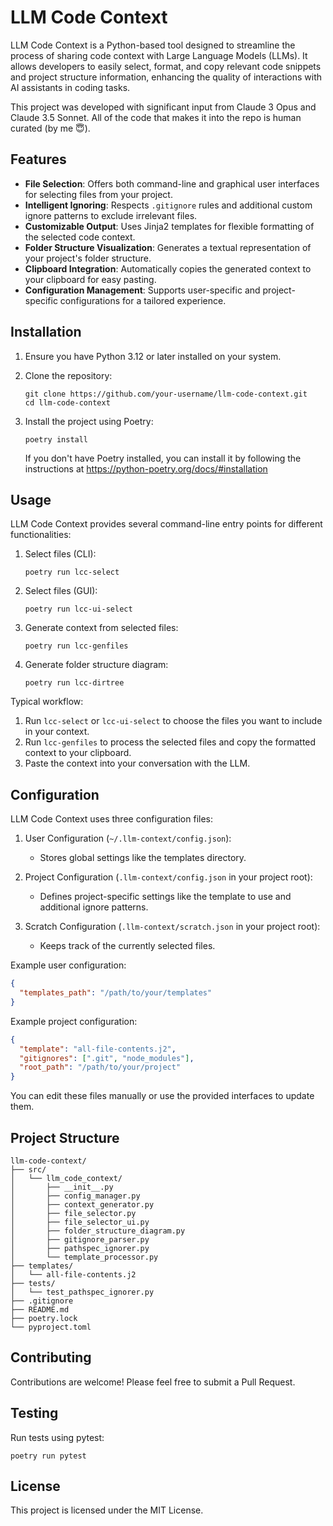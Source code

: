 # LLM Code Context

LLM Code Context is a Python-based tool designed to streamline the process of sharing code context with Large Language Models (LLMs). It allows developers to easily select, format, and copy relevant code snippets and project structure information, enhancing the quality of interactions with AI assistants in coding tasks.

This project was developed with significant input from Claude 3 Opus and Claude 3.5 Sonnet. All of the code that makes it into the repo is human curated (by me 😇).

## Features

- **File Selection**: Offers both command-line and graphical user interfaces for selecting files from your project.
- **Intelligent Ignoring**: Respects `.gitignore` rules and additional custom ignore patterns to exclude irrelevant files.
- **Customizable Output**: Uses Jinja2 templates for flexible formatting of the selected code context.
- **Folder Structure Visualization**: Generates a textual representation of your project's folder structure.
- **Clipboard Integration**: Automatically copies the generated context to your clipboard for easy pasting.
- **Configuration Management**: Supports user-specific and project-specific configurations for a tailored experience.

## Installation

1. Ensure you have Python 3.12 or later installed on your system.

2. Clone the repository:
   ```
   git clone https://github.com/your-username/llm-code-context.git
   cd llm-code-context
   ```

3. Install the project using Poetry:
   ```
   poetry install
   ```

   If you don't have Poetry installed, you can install it by following the instructions at https://python-poetry.org/docs/#installation

## Usage

LLM Code Context provides several command-line entry points for different functionalities:

1. Select files (CLI):
   ```
   poetry run lcc-select
   ```

2. Select files (GUI):
   ```
   poetry run lcc-ui-select
   ```

3. Generate context from selected files:
   ```
   poetry run lcc-genfiles
   ```

4. Generate folder structure diagram:
   ```
   poetry run lcc-dirtree
   ```

Typical workflow:

1. Run `lcc-select` or `lcc-ui-select` to choose the files you want to include in your context.
2. Run `lcc-genfiles` to process the selected files and copy the formatted context to your clipboard.
3. Paste the context into your conversation with the LLM.

## Configuration

LLM Code Context uses three configuration files:

1. User Configuration (`~/.llm-context/config.json`):
   - Stores global settings like the templates directory.

2. Project Configuration (`.llm-context/config.json` in your project root):
   - Defines project-specific settings like the template to use and additional ignore patterns.

3. Scratch Configuration (`.llm-context/scratch.json` in your project root):
   - Keeps track of the currently selected files.

Example user configuration:
```json
{
  "templates_path": "/path/to/your/templates"
}
```

Example project configuration:
```json
{
  "template": "all-file-contents.j2",
  "gitignores": [".git", "node_modules"],
  "root_path": "/path/to/your/project"
}
```

You can edit these files manually or use the provided interfaces to update them.

## Project Structure

```
llm-code-context/
├── src/
│   └── llm_code_context/
│       ├── __init__.py
│       ├── config_manager.py
│       ├── context_generator.py
│       ├── file_selector.py
│       ├── file_selector_ui.py
│       ├── folder_structure_diagram.py
│       ├── gitignore_parser.py
│       ├── pathspec_ignorer.py
│       └── template_processor.py
├── templates/
│   └── all-file-contents.j2
├── tests/
│   └── test_pathspec_ignorer.py
├── .gitignore
├── README.md
├── poetry.lock
└── pyproject.toml
```

## Contributing

Contributions are welcome! Please feel free to submit a Pull Request.

## Testing

Run tests using pytest:

```
poetry run pytest
```

## License

This project is licensed under the MIT License.
